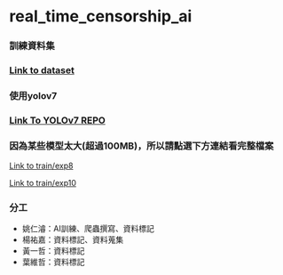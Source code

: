 # real_time_censorship_ai
### 訓練資料集
### [Link to dataset](https://drive.google.com/drive/folders/1AFANMMrncXkGczilsVHUq1udin_pRDKc?usp=sharing)

### 使用yolov7
### [Link To YOLOv7 REPO](https://github.com/WongKinYiu/yolov7])

### 因為某些模型太大(超過100MB)，所以請點選下方連結看完整檔案
[Link to train/exp8](https://drive.google.com/drive/folders/1BhXjCcWETtbdrL2vEp4XECXIUouuN9n0?usp=sharing)

[Link to train/exp10](https://drive.google.com/drive/folders/1A9vqv1-zmsb8-sMAjzOAVCM9fjoUUrIZ?usp=sharing)

### 分工
* 姚仁濬：AI訓練、爬蟲撰寫、資料標記
* 楊祐嘉：資料標記、資料蒐集
* 黃一哲：資料標記
* 葉維哲：資料標記
